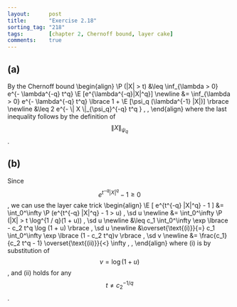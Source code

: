 ```yaml
---
layout:      post
title:       "Exercise 2.18"
sorting_tag: "218"
tags:        [chapter 2, Chernoff bound, layer cake]
comments:    true
---
```


## (a)

By the Chernoff bound
\begin{align}
  \P (|X| > t)
  &\leq
  \inf_{\lambda > 0}
  e^{- \lambda^{-q} t^q} \E [e^{\lambda^{-q}|X|^q}]
  \newline
  &=
  \inf_{\lambda > 0}
  e^{- \lambda^{-q} t^q} \lbrace 1 + \E [\psi\_q (\lambda^{-1} |X|)] \rbrace
  \newline
  &\leq
  2 e^{- \\| X \\|\_{\psi_q}^{-q} t^q }
  \, ,
\end{align}
where the last inequality follows by the definition of $$ \| X \|_{\psi_q} $$.


## (b)

Since $$ e^{t^{-q} |X|^q} - 1 \geq 0 $$, we can use the layer cake trick
\begin{align}
  \E [ e^{t^{-q} |X|^q} - 1 ]
  &=
  \int\_0^\infty
    \P (e^{t^{-q} |X|^q} - 1 > u) \, \sd u
  \newline
  &=
  \int\_0^\infty
    \P (|X| > t \log^{1 / q}(1 + u)) \, \sd u
  \newline
  &\leq
  c_1 \int\_0^\infty \exp \lbrace - c_2 t^q \log (1 + u) \rbrace \, \sd u
  \newline
  &\overset{\text{(i)}}{=}
  c_1 \int\_0^\infty \exp \lbrace (1 - c_2 t^q)v \rbrace \, \sd v
  \newline
  &=
  \frac{c_1}{c_2 t^q - 1}
  \overset{\text{(ii)}}{<}
  \infty
  \, ,
\end{align}
where (i) is by substitution of $$ v = \log(1 + u) $$, and (ii) holds for any
$$ t \neq c_2^{- 1 / q} $$.
